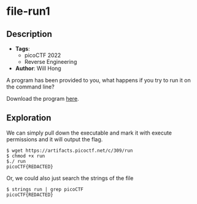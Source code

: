 # file-run1
## Description
- **Tags**:
    - picoCTF 2022
    - Reverse Engineering
- **Author**: Will Hong

A program has been provided to you, what happens if you try to run it on the command line?

Download the program [here](https://artifacts.picoctf.net/c/309/run).

## Exploration

We can simply pull down the executable and mark it with execute permissions and it will output the flag.

```
$ wget https://artifacts.picoctf.net/c/309/run
$ chmod +x run
$./ run
picoCTF{REDACTED}
```

Or, we could also just search the strings of the file
```
$ strings run | grep picoCTF
picoCTF{REDACTED}
```